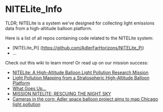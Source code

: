 # NITELite_Info

TLDR; NITELite is a system we've designed for collecting light emissions data from a high-altitude balloon platform. 

Here is a list of all repos containing code related to the NITELite system:
- [NITELite_Pi] (https://github.com/AdlerFarHorizons/NITELite_Pi)
- ...

Check out this wiki to learn more! Or read up on our mission success: 
- [NITELite: A High-Altitude Balloon Light Pollution Research Mission](https://www.researchgate.net/publication/346066306_NITELite_A_High-Altitude_Balloon_Light_Pollution_Research_Mission)
- [Light Pollution Mapping from a Stratospheric High-Altitude Balloon Platform](https://www.researchgate.net/publication/351459098_Light_Pollution_Mapping_from_a_Stratospheric_High-Altitude_Balloon_Platform)
- [What Goes Up…](https://www.adlerplanetarium.org/blog/far-horizons-mission-nitelite-update/)
- [MISSION NITELITE: RESCUING THE NIGHT SKY](https://fieldnotes.nationalgeographic.org/expedition/nitelite) 
- [Cameras in the corn: Adler space balloon project aims to map Chicago light pollution](https://www.chicagotribune.com/entertainment/museums/ct-ent-adler-balloon-chicago-light-pollution-map-0905-story.html)
